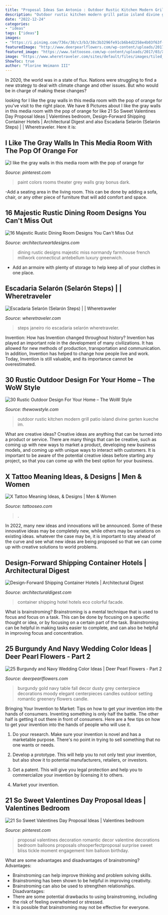 ```yaml
---
title: "Proposal Ideas San Antonio : Outdoor Rustic Kitchen Modern Grill Patio Island Divine Garten Kueche Im"
description: "Outdoor rustic kitchen modern grill patio island divine garten kueche im"
date: "2022-12-24"
categories:
- "ideas"
tags: ["ideas"]
images:
- "https://i.pinimg.com/736x/38/c3/b3/38c3b3296fe91cb6b4d2258e4b03f63f--room-paint-colors-wall-colors.jpg"
featuredImage: "http://www.deerpearlflowers.com/wp-content/uploads/2017/04/Autumn-Wedding-Centerpiece-navy-black-red-and-gold.jpg"
featured_image: "https://www.tattooseo.com/wp-content/uploads/2017/03/X-Tattoo-Meaning-9.jpg"
image: "https://www.wheretraveler.com/sites/default/files/images/tiled_steps_lapa_-_c_padchas_-_istock.jpg"
ShowToc: true
author: "Florine Weimann III"
---
```



In 2020, the world was in a state of flux. Nations were struggling to find a new strategy to deal with climate change and other issues. But who would be in charge of making these changes?

	

		
looking for I like the gray walls in this media room with the pop of orange for you've visit to the right place. We have 8 Pictures about I like the gray walls in this media room with the pop of orange for like 21 So Sweet Valentines Day Proposal Ideas | Valentines bedroom, Design-Forward Shipping Container Hotels | Architectural Digest and also Escadaria Selarón (Selarón Steps) | | Wheretraveler. Here it is:
		
    
## I Like The Gray Walls In This Media Room With The Pop Of Orange For

<img loading=lazy src="https://i.pinimg.com/736x/38/c3/b3/38c3b3296fe91cb6b4d2258e4b03f63f--room-paint-colors-wall-colors.jpg" onerror="this.onerror=null;this.src='https://tse2.mm.bing.net/th?id=OIP.CPRbjZQ8G_MlsFhq58jgFQHaE6&amp;pid=15.1';" alt="I like the gray walls in this media room with the pop of orange for">

_Source: pinterest.com_

>paint colors rooms theater grey walls gray bonus dark. 

	

-Add a seating area in the living room. This can be done by adding a sofa, chair, or any other piece of furniture that will add comfort and space.

    
## 16 Majestic Rustic Dining Room Designs You Can&#039;t Miss Out

<img loading=lazy src="https://www.architectureartdesigns.com/wp-content/uploads/2016/08/16-Majestic-Rustic-Dining-Room-Designs-You-Cant-Miss-Out-16.jpg" onerror="this.onerror=null;this.src='https://tse3.mm.bing.net/th?id=OIP.EbkCGhVLa9XHeVy5LaMzDQHaLH&amp;pid=15.1';" alt="16 Majestic Rustic Dining Room Designs You Can&#039;t Miss Out">

_Source: architectureartdesigns.com_

>dining rustic designs majestic miss normandy farmhouse french millwork connecticut antebellum luxury greenwich. 

	

- Add an armoire with plenty of storage to help keep all of your clothes in one place.

    
## Escadaria Selarón (Selarón Steps) | | Wheretraveler

<img loading=lazy src="https://www.wheretraveler.com/sites/default/files/images/tiled_steps_lapa_-_c_padchas_-_istock.jpg" onerror="this.onerror=null;this.src='https://tse1.mm.bing.net/th?id=OIP.65IgIg07O4c8abYOcgJVfAHaE7&amp;pid=15.1';" alt="Escadaria Selarón (Selarón Steps) | | Wheretraveler">

_Source: wheretraveler.com_

>steps janeiro rio escadaria selarón wheretraveler. 

	

Invention: How has Invention changed throughout history?
Invention has played an important role in the development of many civilizations. It has allowed for new methods of production, transportation and communication. In addition, Invention has helped to change how people live and work. Today, Invention is still valuable, and its importance cannot be overestimated.

    
## 30 Rustic Outdoor Design For Your Home – The WoW Style

<img loading=lazy src="http://thewowstyle.com/wp-content/uploads/2015/02/kitchen-divine-modern-kitchen-design-endearing-kitchen-island-design-ideas-rustic-style-modern-outdoor-kitchen-design-ideas.jpg" onerror="this.onerror=null;this.src='https://tse2.mm.bing.net/th?id=OIP.tn1YEezf-2YQa8-bFvgRggHaFj&amp;pid=15.1';" alt="30 Rustic Outdoor Design For Your Home – The WoW Style">

_Source: thewowstyle.com_

>outdoor rustic kitchen modern grill patio island divine garten kueche im. 

	

What are creative ideas?
Creative ideas are anything that can be turned into a product or service. There are many things that can be creative, such as coming up with new ways to market a product, developing new business models, and coming up with unique ways to interact with customers. It is important to be aware of the potential creative ideas before starting any project, so that you can come up with the best option for your business.

    
## X Tattoo Meaning Ideas, &amp; Designs | Men &amp; Women

<img loading=lazy src="https://www.tattooseo.com/wp-content/uploads/2017/03/X-Tattoo-Meaning-9.jpg" onerror="this.onerror=null;this.src='https://tse2.mm.bing.net/th?id=OIP.axsCyr3tbijTi5El4mipwAAAAA&amp;pid=15.1';" alt="X Tattoo Meaning Ideas, &amp; Designs | Men &amp; Women">

_Source: tattooseo.com_

>. 

	

In 2022, many new ideas and innovations will be announced. Some of these innovative ideas may be completely new, while others may be variations on existing ideas. whatever the case may be, it is important to stay ahead of the curve and see what new ideas are being proposed so that we can come up with creative solutions to world problems.

    
## Design-Forward Shipping Container Hotels | Architectural Digest

<img loading=lazy src="https://media.architecturaldigest.com/photos/5b7adbfaf3a08c0bc142f8c7/master/w_400%2Cc_limit/157735078.jpg" onerror="this.onerror=null;this.src='https://tse4.mm.bing.net/th?id=OIP.jRGA_l-Ar_1EY565Ej7_mAAAAA&amp;pid=15.1';" alt="Design-Forward Shipping Container Hotels | Architectural Digest">

_Source: architecturaldigest.com_

>container shipping hotel hotels eco colorful facade. 

	

What is brainstroming? Brainstroming is a mental technique that is used to focus and focus on a task. This can be done by focusing on a specific thought or idea, or by focusing on a certain part of the task. Brainstroming can be helpful in making tasks easier to complete, and can also be helpful in improving focus and concentration.

    
## 25 Burgundy And Navy Wedding Color Ideas | Deer Pearl Flowers - Part 2

<img loading=lazy src="http://www.deerpearlflowers.com/wp-content/uploads/2017/04/Autumn-Wedding-Centerpiece-navy-black-red-and-gold.jpg" onerror="this.onerror=null;this.src='https://tse3.mm.bing.net/th?id=OIP.u_kr40ja9MvvOtAh_fm_CAHaKD&amp;pid=15.1';" alt="25 Burgundy and Navy Wedding Color Ideas | Deer Pearl Flowers - Part 2">

_Source: deerpearlflowers.com_

>burgundy gold navy table fall decor dusty grey centerpiece decorations moody elegant centerpieces candles outdoor setting romantic greenery flowers candle. 

	

Bringing Your Invention to Market: Tips on how to get your invention into the hands of consumers.
Inventing something is only half the battle. The other half is getting it out there in front of consumers. Here are a few tips on how to get your invention into the hands of people who will use it.
1. Do your research. Make sure your invention is novel and has a marketable purpose. There's no point in trying to sell something that no one wants or needs.

2. Develop a prototype. This will help you to not only test your invention, but also show it to potential manufacturers, retailers, or investors.

3. Get a patent. This will give you legal protection and help you to commercialize your invention by licensing it to others.

4. Market your invention.

    
## 21 So Sweet Valentines Day Proposal Ideas | Valentines Bedroom

<img loading=lazy src="https://i.pinimg.com/736x/03/9a/95/039a95a5b51c2efd164aea03a43b6bb5.jpg" onerror="this.onerror=null;this.src='https://tse1.mm.bing.net/th?id=OIP.snq263L_sSLCGaW-ukuCYwHaLG&amp;pid=15.1';" alt="21 So Sweet Valentines Day Proposal Ideas | Valentines bedroom">

_Source: pinterest.com_

>proposal valentines decoration romantic decor valentine decorations bedroom balloons proposals ohsoperfectproposal surprise sweet bliss tickle moment engagement him balloon birthday. 

	

What are some advantages and disadvantages of brainstroming?
Advantages: 
- Brainstroming can help improve thinking and problem solving skills. 
- Brainstroming has been shown to be helpful in improving creativity. 
- Brainstroming can also be used to strengthen relationships.
Disadvantages: 
- There are some potential drawbacks to using brainstroming, including the risk of feeling overwhelmed or stressed. 
- It is possible that brainstroming may not be effective for everyone.

